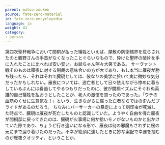 ```yaml
---
parent: matou-zouken
source: fate-zero-material
id: fate-zero-encyclopedia
language: ja
weight: 41
category:
- person
---
```


第四次聖杯戦争において間桐が払った犠牲といえば、屋敷の防衛結界を荒らされたのと鶴野さんの手首がなくなったことぐらいなもので、砕けた聖杯の破片を手に入れたことに比べれば安い安い。お爺ちゃん呵々大笑である。
サーヴァント戦そのものは雁夜に対する制裁の意味合いの方が大であり、もし本当に雁夜が勝ち残ったら、それはそれで臓硯としては、彼なりの美学に於いて実に微妙な気分だったかもしれない。雁夜については、逃亡者として日々怯えながら惨めに暮らしているぶんには看過してやるつもりだったのに、彼が間桐イズムにそぐわぬ英雄的自己犠牲を払おうとしたことが、老人の激憤を買ったのであった。「ウチの血筋のくせに生意気な！」という、生きながらに腐った亡者ならではの歪んだプライドがあるのだろう。
ちなみにバーサーカーの暴走によって刻印虫が死滅した時点で、臓硯は雁夜が死亡したものと認識していた。ようやく自由を得た雁夜が間桐邸に戻ってきたのは、臓硯が火事場に何か拾いモノがないものかと出かけていた隙であり、ちょうど行き違いになる形で、雁夜は何の邪魔もされずに桜の元にまで辿り着けたのだった。不幸が絶頂に達したときに妙な案配で幸運を掴むのが雁夜クオリティ、ということか。 
